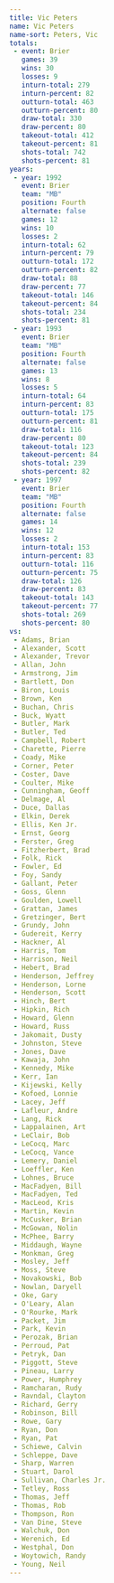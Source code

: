 ```yaml
---
title: Vic Peters
name: Vic Peters
name-sort: Peters, Vic
totals:
 - event: Brier
   games: 39
   wins: 30
   losses: 9
   inturn-total: 279
   inturn-percent: 82
   outturn-total: 463
   outturn-percent: 80
   draw-total: 330
   draw-percent: 80
   takeout-total: 412
   takeout-percent: 81
   shots-total: 742
   shots-percent: 81
years:
 - year: 1992
   event: Brier
   team: "MB"
   position: Fourth
   alternate: false
   games: 12
   wins: 10
   losses: 2
   inturn-total: 62
   inturn-percent: 79
   outturn-total: 172
   outturn-percent: 82
   draw-total: 88
   draw-percent: 77
   takeout-total: 146
   takeout-percent: 84
   shots-total: 234
   shots-percent: 81
 - year: 1993
   event: Brier
   team: "MB"
   position: Fourth
   alternate: false
   games: 13
   wins: 8
   losses: 5
   inturn-total: 64
   inturn-percent: 83
   outturn-total: 175
   outturn-percent: 81
   draw-total: 116
   draw-percent: 80
   takeout-total: 123
   takeout-percent: 84
   shots-total: 239
   shots-percent: 82
 - year: 1997
   event: Brier
   team: "MB"
   position: Fourth
   alternate: false
   games: 14
   wins: 12
   losses: 2
   inturn-total: 153
   inturn-percent: 83
   outturn-total: 116
   outturn-percent: 75
   draw-total: 126
   draw-percent: 83
   takeout-total: 143
   takeout-percent: 77
   shots-total: 269
   shots-percent: 80
vs:
 - Adams, Brian
 - Alexander, Scott
 - Alexander, Trevor
 - Allan, John
 - Armstrong, Jim
 - Bartlett, Don
 - Biron, Louis
 - Brown, Ken
 - Buchan, Chris
 - Buck, Wyatt
 - Butler, Mark
 - Butler, Ted
 - Campbell, Robert
 - Charette, Pierre
 - Coady, Mike
 - Corner, Peter
 - Coster, Dave
 - Coulter, Mike
 - Cunningham, Geoff
 - Delmage, Al
 - Duce, Dallas
 - Elkin, Derek
 - Ellis, Ken Jr.
 - Ernst, Georg
 - Ferster, Greg
 - Fitzherbert, Brad
 - Folk, Rick
 - Fowler, Ed
 - Foy, Sandy
 - Gallant, Peter
 - Goss, Glenn
 - Goulden, Lowell
 - Grattan, James
 - Gretzinger, Bert
 - Grundy, John
 - Gudereit, Kerry
 - Hackner, Al
 - Harris, Tom
 - Harrison, Neil
 - Hebert, Brad
 - Henderson, Jeffrey
 - Henderson, Lorne
 - Henderson, Scott
 - Hinch, Bert
 - Hipkin, Rich
 - Howard, Glenn
 - Howard, Russ
 - Jakomait, Dusty
 - Johnston, Steve
 - Jones, Dave
 - Kawaja, John
 - Kennedy, Mike
 - Kerr, Ian
 - Kijewski, Kelly
 - Kofoed, Lonnie
 - Lacey, Jeff
 - Lafleur, Andre
 - Lang, Rick
 - Lappalainen, Art
 - LeClair, Bob
 - LeCocq, Marc
 - LeCocq, Vance
 - Lemery, Daniel
 - Loeffler, Ken
 - Lohnes, Bruce
 - MacFadyen, Bill
 - MacFadyen, Ted
 - MacLeod, Kris
 - Martin, Kevin
 - McCusker, Brian
 - McGowan, Nolin
 - McPhee, Barry
 - Middaugh, Wayne
 - Monkman, Greg
 - Mosley, Jeff
 - Moss, Steve
 - Novakowski, Bob
 - Nowlan, Daryell
 - Oke, Gary
 - O'Leary, Alan
 - O'Rourke, Mark
 - Packet, Jim
 - Park, Kevin
 - Perozak, Brian
 - Perroud, Pat
 - Petryk, Dan
 - Piggott, Steve
 - Pineau, Larry
 - Power, Humphrey
 - Ramcharan, Rudy
 - Ravndal, Clayton
 - Richard, Gerry
 - Robinson, Bill
 - Rowe, Gary
 - Ryan, Don
 - Ryan, Pat
 - Schiewe, Calvin
 - Schleppe, Dave
 - Sharp, Warren
 - Stuart, Darol
 - Sullivan, Charles Jr.
 - Tetley, Ross
 - Thomas, Jeff
 - Thomas, Rob
 - Thompson, Ron
 - Van Dine, Steve
 - Walchuk, Don
 - Werenich, Ed
 - Westphal, Don
 - Woytowich, Randy
 - Young, Neil
---
```


